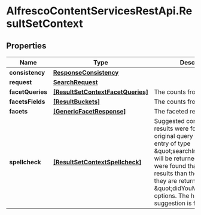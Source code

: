 # AlfrescoContentServicesRestApi.ResultSetContext

## Properties
Name | Type | Description | Notes
------------ | ------------- | ------------- | -------------
**consistency** | [**ResponseConsistency**](ResponseConsistency.md) |  | [optional] 
**request** | [**SearchRequest**](SearchRequest.md) |  | [optional] 
**facetQueries** | [**[ResultSetContextFacetQueries]**](ResultSetContextFacetQueries.md) | The counts from facet queries | [optional] 
**facetsFields** | [**[ResultBuckets]**](ResultBuckets.md) | The counts from field facets | [optional] 
**facets** | [**[GenericFacetResponse]**](GenericFacetResponse.md) | The faceted response | [optional] 
**spellcheck** | [**[ResultSetContextSpellcheck]**](ResultSetContextSpellcheck.md) | Suggested corrections  If zero results were found for the original query then a single entry of type \&quot;searchInsteadFor\&quot; will be returned. If alternatives were found that return more results than the original query they are returned as \&quot;didYouMean\&quot; options. The highest quality suggestion is first.  | [optional] 


